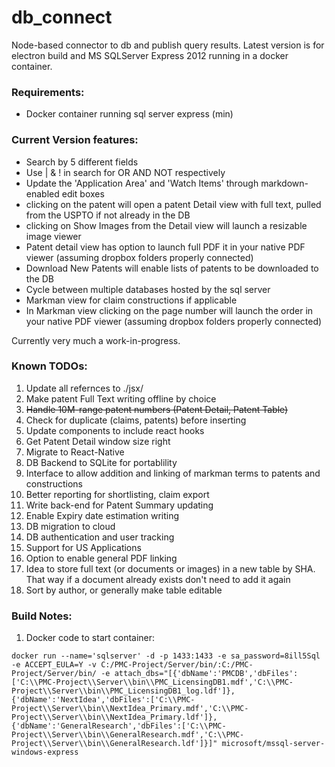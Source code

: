 # db_connect
Node-based connector to db and publish query results. Latest version is for electron build and MS SQLServer Express 2012 running in a docker container.

### Requirements:
* Docker container running sql server express (min)

### Current Version features:
* Search by 5 different fields
* Use | & ! in search for OR AND NOT respectively
* Update the 'Application Area' and 'Watch Items' through markdown-enabled edit boxes
* clicking on the patent will open a patent Detail view with full text, pulled from the USPTO if not already in the DB
* clicking on Show Images from the Detail view will launch a resizable image viewer
* Patent detail view has option to launch full PDF it in your native PDF viewer (assuming dropbox folders properly connected)
* Download New Patents will enable lists of patents to be downloaded to the DB
* Cycle between multiple databases hosted by the sql server
* Markman view for claim constructions if applicable
* In Markman view clicking on the page number will launch the order in your native PDF viewer (assuming dropbox folders properly connected)

Currently very much a work-in-progress.

### Known TODOs:

1. Update all refernces to ./jsx/
1. Make patent Full Text writing offline by choice
1. ~~Handle 10M-range patent numbers (Patent Detail, Patent Table)~~
1. Check for duplicate (claims, patents) before inserting
1. Update components to include react hooks
1. Get Patent Detail window size right
1. Migrate to React-Native
1. DB Backend to SQLite for portablility
1. Interface to allow addition and linking of markman terms to patents and constructions
1. Better reporting for shortlisting, claim export
1. Write back-end for Patent Summary updating
1. Enable Expiry date estimation writing
1. DB migration to cloud
1. DB authentication and user tracking
1. Support for US Applications
1. Option to enable general PDF linking
1. Idea to store full text (or documents or images) in a new table by SHA. That way if a document already exists don't need to add it again
1. Sort by author, or generally make table editable

### Build Notes:
1. Docker code to start container:
``` 
docker run --name='sqlserver' -d -p 1433:1433 -e sa_password=8ill5Sql -e ACCEPT_EULA=Y -v C:/PMC-Project/Server/bin/:C:/PMC-Project/Server/bin/ -e attach_dbs="[{'dbName':'PMCDB','dbFiles':['C:\\PMC-Project\\Server\\bin\\PMC_LicensingDB1.mdf','C:\\PMC-Project\\Server\\bin\\PMC_LicensingDB1_log.ldf']},{'dbName':'NextIdea','dbFiles':['C:\\PMC-Project\\Server\\bin\\NextIdea_Primary.mdf','C:\\PMC-Project\\Server\\bin\\NextIdea_Primary.ldf']},{'dbName':'GeneralResearch','dbFiles':['C:\\PMC-Project\\Server\\bin\\GeneralResearch.mdf','C:\\PMC-Project\\Server\\bin\\GeneralResearch.ldf']}]" microsoft/mssql-server-windows-express
```
